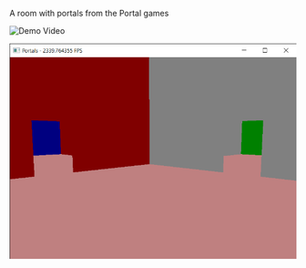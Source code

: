 A room with portals from the Portal games

![Demo Video](https://github.com/Ace314159/Portals/blob/master/screenshots/demo.gif?raw=true)

![Demo Screenshot](https://github.com/Ace314159/Portals/blob/master/screenshots/image.png?raw=true)
